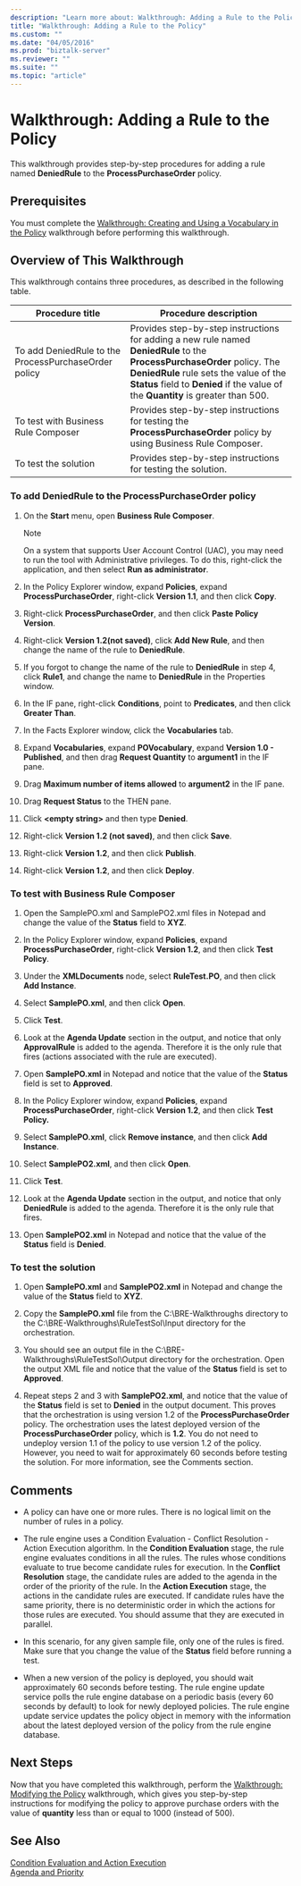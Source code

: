 ```yaml
---
description: "Learn more about: Walkthrough: Adding a Rule to the Policy"
title: "Walkthrough: Adding a Rule to the Policy"
ms.custom: ""
ms.date: "04/05/2016"
ms.prod: "biztalk-server"
ms.reviewer: ""
ms.suite: ""
ms.topic: "article"
---
```

# Walkthrough: Adding a Rule to the Policy
This walkthrough provides step-by-step procedures for adding a rule named **DeniedRule** to the **ProcessPurchaseOrder** policy.  
  
## Prerequisites  
 You must complete the [Walkthrough: Creating and Using a Vocabulary in the Policy](../core/walkthrough-creating-and-using-a-vocabulary-in-the-policy.md) walkthrough before performing this walkthrough.  
  
## Overview of This Walkthrough  
 This walkthrough contains three procedures, as described in the following table.  
  
|Procedure title|Procedure description|  
|---------------------|---------------------------|  
|To add DeniedRule to the ProcessPurchaseOrder policy|Provides step-by-step instructions for adding a new rule named **DeniedRule** to the **ProcessPurchaseOrder** policy. The **DeniedRule** rule sets the value of the **Status** field to **Denied** if the value of the **Quantity** is greater than 500.|  
|To test with Business Rule Composer|Provides step-by-step instructions for testing the **ProcessPurchaseOrder** policy by using Business Rule Composer.|  
|To test the solution|Provides step-by-step instructions for testing the solution.|  
  
### To add DeniedRule to the ProcessPurchaseOrder policy  
  
1.  On the **Start** menu, open **Business Rule Composer**.  
  
    > [!NOTE]
    >  On a system that supports User Account Control (UAC), you may need to run the tool with Administrative privileges. To do this, right-click the application, and then select **Run as administrator**.  
  
2.  In the Policy Explorer window, expand **Policies**, expand **ProcessPurchaseOrder**, right-click **Version 1.1**, and then click **Copy**.  
  
3.  Right-click **ProcessPurchaseOrder**, and then click **Paste Policy Version**.  
  
4.  Right-click **Version 1.2(not saved)**, click **Add New Rule**, and then change the name of the rule to **DeniedRule**.  
  
5.  If you forgot to change the name of the rule to **DeniedRule** in step 4, click **Rule1**, and change the name to **DeniedRule** in the Properties window.  
  
6.  In the IF pane, right-click **Conditions**, point to **Predicates**, and then click **Greater Than**.  
  
7.  In the Facts Explorer window, click the **Vocabularies** tab.  
  
8.  Expand **Vocabularies**, expand **POVocabulary**, expand **Version 1.0 - Published**, and then drag **Request Quantity** to **argument1** in the IF pane.  
  
9. Drag **Maximum number of items allowed** to **argument2** in the IF pane.  
  
10. Drag **Request Status** to the THEN pane.  
  
11. Click **\<empty string\>** and then type **Denied**.  
  
12. Right-click **Version 1.2 (not saved)**, and then click **Save**.  
  
13. Right-click **Version 1.2**, and then click **Publish**.  
  
14. Right-click **Version 1.2**, and then click **Deploy**.  
  
### To test with Business Rule Composer  
  
1.  Open the SamplePO.xml and SamplePO2.xml files in Notepad and change the value of the **Status** field to **XYZ**.  
  
2.  In the Policy Explorer window, expand **Policies**, expand **ProcessPurchaseOrder**, right-click **Version 1.2**, and then click **Test Policy**.  
  
3.  Under the **XMLDocuments** node, select **RuleTest.PO**, and then click **Add Instance**.  
  
4.  Select **SamplePO.xml**, and then click **Open**.  
  
5.  Click **Test**.  
  
6.  Look at the **Agenda Update** section in the output, and notice that only **ApprovalRule** is added to the agenda. Therefore it is the only rule that fires (actions associated with the rule are executed).  
  
7.  Open **SamplePO.xml** in Notepad and notice that the value of the **Status** field is set to **Approved**.  
  
8.  In the Policy Explorer window, expand **Policies**, expand **ProcessPurchaseOrder**, right-click **Version 1.2**, and then click **Test Policy.**  
  
9. Select **SamplePO.xml**, click **Remove instance**, and then click **Add Instance**.  
  
10. Select **SamplePO2.xml**, and then click **Open**.  
  
11. Click **Test**.  
  
12. Look at the **Agenda Update** section in the output, and notice that only **DeniedRule** is added to the agenda. Therefore it is the only rule that fires.  
  
13. Open **SamplePO2.xml** in Notepad and notice that the value of the **Status** field is **Denied**.  
  
### To test the solution  
  
1.  Open **SamplePO.xml** and **SamplePO2.xml** in Notepad and change the value of the **Status** field to **XYZ**.  
  
2.  Copy the **SamplePO.xml** file from the C:\BRE-Walkthroughs directory to the C:\BRE-Walkthroughs\RuleTestSol\Input directory for the orchestration.  
  
3.  You should see an output file in the C:\BRE-Walkthroughs\RuleTestSol\Output directory for the orchestration. Open the output XML file and notice that the value of the **Status** field is set to **Approved**.  
  
4.  Repeat steps 2 and 3 with **SamplePO2.xml**, and notice that the value of the **Status** field is set to **Denied** in the output document. This proves that the orchestration is using version 1.2 of the **ProcessPurchaseOrder** policy. The orchestration uses the latest deployed version of the **ProcessPurchaseOrder** policy, which is **1.2**. You do not need to undeploy version 1.1 of the policy to use version 1.2 of the policy. However, you need to wait for approximately 60 seconds before testing the solution. For more information, see the Comments section.  
  
## Comments  
  
-   A policy can have one or more rules. There is no logical limit on the number of rules in a policy.  
  
-   The rule engine uses a Condition Evaluation - Conflict Resolution - Action Execution algorithm. In the **Condition Evaluation** stage, the rule engine evaluates conditions in all the rules. The rules whose conditions evaluate to true become candidate rules for execution. In the **Conflict Resolution** stage, the candidate rules are added to the agenda in the order of the priority of the rule. In the **Action Execution** stage, the actions in the candidate rules are executed. If candidate rules have the same priority, there is no deterministic order in which the actions for those rules are executed. You should assume that they are executed in parallel.  
  
-   In this scenario, for any given sample file, only one of the rules is fired. Make sure that you change the value of the **Status** field before running a test.  
  
-   When a new version of the policy is deployed, you should wait approximately 60 seconds before testing. The rule engine update service polls the rule engine database on a periodic basis (every 60 seconds by default) to look for newly deployed policies. The rule engine update service updates the policy object in memory with the information about the latest deployed version of the policy from the rule engine database.  
  
## Next Steps  
 Now that you have completed this walkthrough, perform the [Walkthrough: Modifying the Policy](../core/walkthrough-modifying-the-policy.md) walkthrough, which gives you step-by-step instructions for modifying the policy to approve purchase orders with the value of **quantity** less than or equal to 1000 (instead of 500).  
  
## See Also  
 [Condition Evaluation and Action Execution](../core/condition-evaluation-and-action-execution.md)   
 [Agenda and Priority](../core/agenda-and-priority.md)
